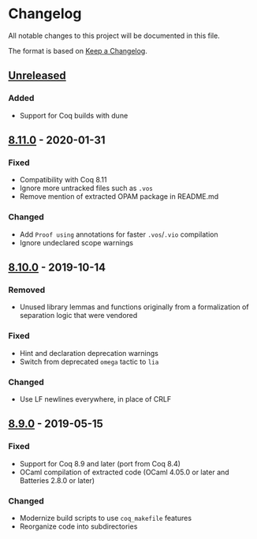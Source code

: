 # Changelog
All notable changes to this project will be documented in this file.

The format is based on [Keep a Changelog](https://keepachangelog.com/en/1.0.0/).

## [Unreleased]
### Added
- Support for Coq builds with dune

## [8.11.0] - 2020-01-31
### Fixed
- Compatibility with Coq 8.11
- Ignore more untracked files such as `.vos`
- Remove mention of extracted OPAM package in README.md

### Changed
- Add `Proof using` annotations for faster `.vos`/`.vio` compilation
- Ignore undeclared scope warnings

## [8.10.0] - 2019-10-14
### Removed
- Unused library lemmas and functions originally from a formalization of separation logic that were vendored

### Fixed
- Hint and declaration deprecation warnings
- Switch from deprecated `omega` tactic to `lia`

### Changed
- Use LF newlines everywhere, in place of CRLF

## [8.9.0] - 2019-05-15
### Fixed
- Support for Coq 8.9 and later (port from Coq 8.4)
- OCaml compilation of extracted code (OCaml 4.05.0 or later and Batteries 2.8.0 or later)

### Changed
- Modernize build scripts to use `coq_makefile` features
- Reorganize code into subdirectories

[Unreleased]: https://github.com/coq-community/chapar/compare/v8.11.0...master
[8.11.0]: https://github.com/coq-community/chapar/releases/tag/v8.11.0
[8.10.0]: https://github.com/coq-community/chapar/releases/tag/v8.10.0
[8.9.0]: https://github.com/coq-community/chapar/releases/tag/v8.9.0
